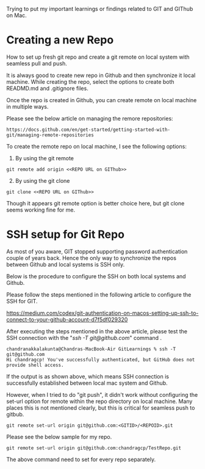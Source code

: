 
Trying to put my important learnings or findings related to GIT and GIThub on Mac.

# Creating a new Repo

How to set up fresh git repo and create a git remote on local system with seamless pull and push.

It is always good to create new repo in Github and then synchronize it local machine.   While creating the repo, select the options to create both READMD.md and .gitignore files.

Once the repo is created in Github, you can create remote on local machine in multiple ways.

Please see the below article on managing the remore repositories:

    https://docs.github.com/en/get-started/getting-started-with-git/managing-remote-repositories

 To create the remote repo on local machine, I see the following options:

 01) By using the git remote

    git remote add origin <<REPO URL on GIThub>>

 02) By using the git clone

    git clone <<REPO URL on GIThub>>    

Though it appears git remote option is better choice here, but git clone seems working fine for me.     

# SSH setup for Git Repo

As most of you aware, GIT stopped supporting password authentication couple of years back.  Hence the only way to synchronize the repos between Github and local systems is SSH only.  

Below is the procedure to configure the SSH on both local systems and Github.

Please follow the steps mentioned in the following article to configure the SSH for GIT.

https://medium.com/codex/git-authentication-on-macos-setting-up-ssh-to-connect-to-your-github-account-d7f5df029320


After executing the steps mentioned in the above article, please test the SSH connection with the "_ssh -T git@github.com_" command .

    chandranakkalakunta@Chandras-MacBook-Air GitLearnings % ssh -T git@github.com
    Hi chandragcp! You've successfully authenticated, but GitHub does not provide shell access.

If the output is as shown above, which means SSH connection is successfully established between local mac system and Github.

However, when I tried to do "git push", it didn't work without configuring the set-url option for remote within the repo directory on local machine.   Many places this is not mentioned clearly, but this is critical for seamless push to gitbub.


    git remote set-url origin git@github.com:<GITID>/<REPOID>.git

Please see the below sample for my repo.

    git remote set-url origin git@github.com:chandragcp/TestRepo.git

 The above command need to set for every repo separately.

 




